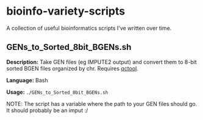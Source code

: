 # bioinfo-variety-scripts
A collection of useful bioinformatics scripts I've written over time.

## GENs_to_Sorted_8bit_BGENs.sh

**Description:** Take GEN files (eg IMPUTE2 output) and convert them to 8-bit sorted BGEN files organized by chr. Requires [qctool](https://www.well.ox.ac.uk/~gav/qctool_v2/).

**Language:** Bash

**Usage:**  ``` ./GENs_to_Sorted_8bit_BGENs.sh ```

NOTE: The script has a variable where the path to your GEN files should go. It should probably be an imput :/
